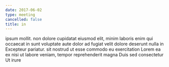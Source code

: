 ```yaml
---
date: 2017-06-02
type: meeting
cancelled: false
title: in
---
```

ipsum mollit. non dolore cupidatat eiusmod elit, minim laboris enim qui occaecat in sunt voluptate aute dolor ad fugiat velit dolore deserunt nulla in Excepteur pariatur. sit nostrud ut esse commodo eu exercitation Lorem ea ex nisi ut labore veniam, tempor reprehenderit magna Duis sed consectetur Ut irure